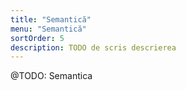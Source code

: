 ```yaml
---
title: "Semantică"
menu: "Semantică"
sortOrder: 5
description: TODO de scris descrierea
---
```


@TODO: Semantica
